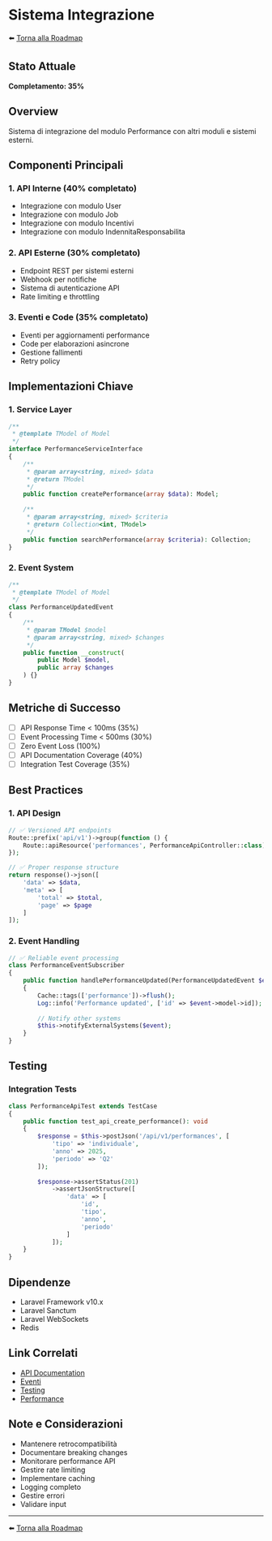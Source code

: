 # Sistema Integrazione

⬅️ [Torna alla Roadmap](../roadmap.md)

## Stato Attuale
**Completamento: 35%**

## Overview
Sistema di integrazione del modulo Performance con altri moduli e sistemi esterni.

## Componenti Principali

### 1. API Interne (40% completato)
- Integrazione con modulo User
- Integrazione con modulo Job
- Integrazione con modulo Incentivi
- Integrazione con modulo IndennitaResponsabilita

### 2. API Esterne (30% completato)
- Endpoint REST per sistemi esterni
- Webhook per notifiche
- Sistema di autenticazione API
- Rate limiting e throttling

### 3. Eventi e Code (35% completato)
- Eventi per aggiornamenti performance
- Code per elaborazioni asincrone
- Gestione fallimenti
- Retry policy

## Implementazioni Chiave

### 1. Service Layer
```php
/**
 * @template TModel of Model
 */
interface PerformanceServiceInterface
{
    /**
     * @param array<string, mixed> $data
     * @return TModel
     */
    public function createPerformance(array $data): Model;
    
    /**
     * @param array<string, mixed> $criteria
     * @return Collection<int, TModel>
     */
    public function searchPerformance(array $criteria): Collection;
}
```

### 2. Event System
```php
/**
 * @template TModel of Model
 */
class PerformanceUpdatedEvent
{
    /**
     * @param TModel $model
     * @param array<string, mixed> $changes
     */
    public function __construct(
        public Model $model,
        public array $changes
    ) {}
}
```

## Metriche di Successo
- [ ] API Response Time < 100ms (35%)
- [ ] Event Processing Time < 500ms (30%)
- [ ] Zero Event Loss (100%)
- [ ] API Documentation Coverage (40%)
- [ ] Integration Test Coverage (35%)

## Best Practices

### 1. API Design
```php
// ✅ Versioned API endpoints
Route::prefix('api/v1')->group(function () {
    Route::apiResource('performances', PerformanceApiController::class);
});

// ✅ Proper response structure
return response()->json([
    'data' => $data,
    'meta' => [
        'total' => $total,
        'page' => $page
    ]
]);
```

### 2. Event Handling
```php
// ✅ Reliable event processing
class PerformanceEventSubscriber
{
    public function handlePerformanceUpdated(PerformanceUpdatedEvent $event): void
    {
        Cache::tags(['performance'])->flush();
        Log::info('Performance updated', ['id' => $event->model->id]);
        
        // Notify other systems
        $this->notifyExternalSystems($event);
    }
}
```

## Testing

### Integration Tests
```php
class PerformanceApiTest extends TestCase
{
    public function test_api_create_performance(): void
    {
        $response = $this->postJson('/api/v1/performances', [
            'tipo' => 'individuale',
            'anno' => 2025,
            'periodo' => 'Q2'
        ]);
        
        $response->assertStatus(201)
            ->assertJsonStructure([
                'data' => [
                    'id',
                    'tipo',
                    'anno',
                    'periodo'
                ]
            ]);
    }
}
```

## Dipendenze
- Laravel Framework v10.x
- Laravel Sanctum
- Laravel WebSockets
- Redis

## Link Correlati
- [API Documentation](../api/README.md)
- [Eventi](../events.md)
- [Testing](./testing.md)
- [Performance](./performance.md)

## Note e Considerazioni
- Mantenere retrocompatibilità
- Documentare breaking changes
- Monitorare performance API
- Gestire rate limiting
- Implementare caching
- Logging completo
- Gestire errori
- Validare input

---
⬅️ [Torna alla Roadmap](../roadmap.md)
